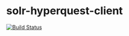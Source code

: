 # solr-hyperquest-client

[![Build Status](https://travis-ci.org/sajov/solr-hyperquest-client.svg?branch=master)](https://travis-ci.org/sajov/solr-hyperquest-client)